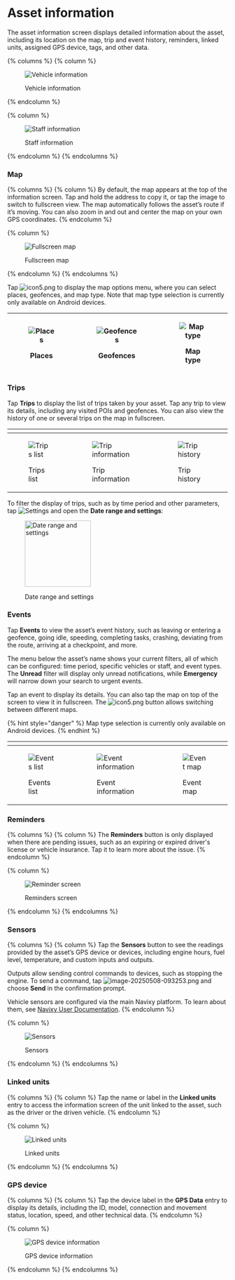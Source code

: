 # Asset information

The asset information screen displays detailed information about the asset, including its location on the map, trip and event history, reminders, linked units, assigned GPS device, tags, and other data.

{% columns %}
{% column %}
<figure><img src="../../../user-guide/x-gps-mobile-apps/x-gps-mobile/attachments/1.png" alt="Vehicle information"><figcaption><p>Vehicle information</p></figcaption></figure>
{% endcolumn %}

{% column %}
<figure><img src="../../../user-guide/x-gps-mobile-apps/x-gps-mobile/attachments/2.png" alt="Staff information"><figcaption><p>Staff information</p></figcaption></figure>
{% endcolumn %}
{% endcolumns %}

### Map

{% columns %}
{% column %}
By default, the map appears at the top of the information screen. Tap and hold the address to copy it, or tap the image to switch to fullscreen view. The map automatically follows the asset’s route if it’s moving. You can also zoom in and out and center the map on your own GPS coordinates.
{% endcolumn %}

{% column %}
<figure><img src="../../../.gitbook/assets/Untitled (7).jpg" alt="Fullscreen map"><figcaption><p>Fullscreen map</p></figcaption></figure>
{% endcolumn %}
{% endcolumns %}

Tap <img src="../../../user-guide/x-gps-mobile-apps/x-gps-mobile/attachments/72b55e8f-c207-46df-bb7b-df4900c1db13" alt="icon5.png" data-size="line"> to display the map options menu, where you can select places, geofences, and map type. Note that map type selection is currently only available on Android devices.

| <div><figure><img src="../../../.gitbook/assets/Untitled (8).jpg" alt="Places"><figcaption><p>Places</p></figcaption></figure></div> | <div><figure><img src="../../../.gitbook/assets/Untitled (9).jpg" alt="Geofences"><figcaption><p>Geofences</p></figcaption></figure></div> | <div><figure><img src="../../../.gitbook/assets/Untitled (10).jpg" alt="Map type"><figcaption><p>Map type</p></figcaption></figure></div> |
| ------------------------------------------------------------------------------------------------------------------------------------ | ------------------------------------------------------------------------------------------------------------------------------------------ | ----------------------------------------------------------------------------------------------------------------------------------------- |

### Trips

Tap **Trips** to display the list of trips taken by your asset. Tap any trip to view its details, including any visited POIs and geofences. You can also view the history of one or several trips on the map in fullscreen.

<table data-header-hidden><thead><tr><th valign="top"></th><th></th><th valign="top"></th></tr></thead><tbody><tr><td valign="top"><div><figure><img src="../../../.gitbook/assets/Untitled (11).jpg" alt="Trips list"><figcaption><p>Trips list</p></figcaption></figure></div></td><td><div><figure><img src="../../../.gitbook/assets/Untitled (12).jpg" alt="Trip information"><figcaption><p>Trip information</p></figcaption></figure></div></td><td valign="top"><div><figure><img src="../../../.gitbook/assets/Untitled (13).jpg" alt="Trip history"><figcaption><p>Trip history</p></figcaption></figure></div></td></tr></tbody></table>

To filter the display of trips, such as by time period and other parameters, tap <img src="../../../user-guide/x-gps-mobile-apps/x-gps-mobile/attachments/image-20250328-095604.png" alt="Settings" data-size="line"> and open the **Date range and settings**:

<figure><img src="../../../user-guide/x-gps-mobile-apps/x-gps-mobile/attachments/image-20250328-095700.png" alt="Date range and settings" width="151"><figcaption><p>Date range and settings</p></figcaption></figure>

### Events

Tap **Events** to view the asset’s event history, such as leaving or entering a geofence, going idle, speeding, completing tasks, crashing, deviating from the route, arriving at a checkpoint, and more.

The menu below the asset’s name shows your current filters, all of which can be configured: time period, specific vehicles or staff, and event types. The **Unread** filter will display only unread notifications, while **Emergency** will narrow down your search to urgent events.

Tap an event to display its details. You can also tap the map on top of the screen to view it in fullscreen. The <img src="../../../user-guide/x-gps-mobile-apps/x-gps-mobile/attachments/72b55e8f-c207-46df-bb7b-df4900c1db13" alt="icon5.png" data-size="line"> button allows switching between different maps.

{% hint style="danger" %}
Map type selection is currently only available on Android devices.
{% endhint %}

<table data-header-hidden><thead><tr><th valign="top"></th><th valign="top"></th><th valign="top"></th></tr></thead><tbody><tr><td valign="top"><div><figure><img src="../../../.gitbook/assets/Untitled.png" alt="Events list"><figcaption><p>Events list</p></figcaption></figure></div></td><td valign="top"><div><figure><img src="../../../.gitbook/assets/Untitled (1).png" alt="Event information"><figcaption><p>Event information</p></figcaption></figure></div></td><td valign="top"><div><figure><img src="../../../.gitbook/assets/Untitled (14).jpg" alt="Event map"><figcaption><p>Event map</p></figcaption></figure></div></td></tr></tbody></table>

### Reminders

{% columns %}
{% column %}
The **Reminders** button is only displayed when there are pending issues, such as an expiring or expired driver's license or vehicle insurance. Tap it to learn more about the issue.
{% endcolumn %}

{% column %}
<figure><img src="../../../user-guide/x-gps-mobile-apps/x-gps-mobile/attachments/Reminders.jpg" alt="Reminder screen"><figcaption><p>Reminders screen</p></figcaption></figure>
{% endcolumn %}
{% endcolumns %}

### Sensors

{% columns %}
{% column %}
Tap the **Sensors** button to see the readings provided by the asset’s GPS device or devices, including engine hours, fuel level, temperature, and custom inputs and outputs.

Outputs allow sending control commands to devices, such as stopping the engine. To send a command, tap <img src="../../../user-guide/x-gps-mobile-apps/x-gps-mobile/attachments/image-20250508-093253.png" alt="image-20250508-093253.png" data-size="line"> and choose **Send** in the confirmation prompt.

Vehicle sensors are configured via the main Navixy platform. To learn about them, see [Navixy User Documentation](../../devices-and-settings/vehicle-sensors/).
{% endcolumn %}

{% column %}
<figure><img src="../../../user-guide/x-gps-mobile-apps/x-gps-mobile/attachments/Screenshot_20250508_103025-20250508-091921.png" alt="Sensors"><figcaption><p>Sensors</p></figcaption></figure>
{% endcolumn %}
{% endcolumns %}

### Linked units

{% columns %}
{% column %}
Tap the name or label in the **Linked units** entry to access the information screen of the unit linked to the asset, such as the driver or the driven vehicle.
{% endcolumn %}

{% column %}
<figure><img src="../../../user-guide/x-gps-mobile-apps/x-gps-mobile/attachments/image-20250508-095906.png" alt="Linked units"><figcaption><p>Linked units</p></figcaption></figure>
{% endcolumn %}
{% endcolumns %}

### GPS device

{% columns %}
{% column %}
Tap the device label in the **GPS Data** entry to display its details, including the ID, model, connection and movement status, location, speed, and other technical data.
{% endcolumn %}

{% column %}
<figure><img src="../../../.gitbook/assets/Untitled (1).jpg" alt="GPS device information"><figcaption><p>GPS device information</p></figcaption></figure>
{% endcolumn %}
{% endcolumns %}
